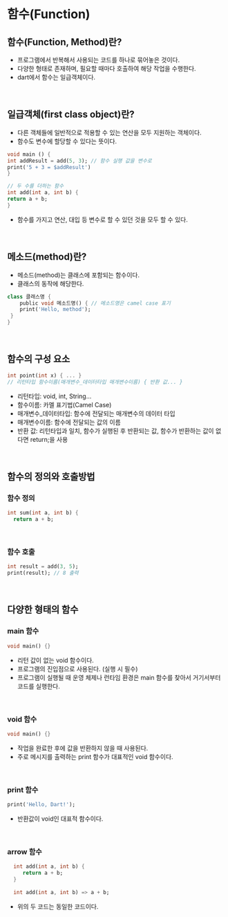 함수(Function)
=============
## 함수(Function, Method)란?   
- 프로그램에서 반복해서 사용되는 코드를 하나로 묶어놓은 것이다.        
- 다양한 형태로 존재하며, 필요할 때마다 호출하여 해당 작업을 수행한다.  
- dart에서 함수는 일급객체이다.
<br/>

## 일급객체(first class object)란?  
- 다른 객체들에 일반적으로 적용할 수 있는 연산을 모두 지원하는 객체이다.
- 함수도 변수에 할당할 수 있다는 뜻이다.
```dart
void main () {
int addResult = add(5, 3); // 함수 실행 값을 변수로
print('5 + 3 = $addResult')
}

// 두 수를 더하는 함수
int add(int a, int b) {
return a + b;
}
```
- 함수를 가지고 연산, 대입 등 변수로 할 수 있던 것을 모두 할 수 있다.
<br/>

## 메소드(method)란?   
- 메소드(method)는 클래스에 포함되는 함수이다.  
- 클래스의 동작에 해당한다.
```dart  
class 클래스명 {
    public void 메소드명() { // 메소드명은 camel case 표기
    print('Hello, method');
 }
}
```
<br/>

## 함수의 구성 요소
 ```dart
 int point(int x) { ... }
 // 리턴타입 함수이름(매개변수_데이터타입 매개변수이름) { 반환 값... }
 ```  
 - 리턴타입: void, int, String...     
 - 함수이름: 카멜 표기법(Camel Case)   
 - 매개변수_데이터타입: 함수에 전달되는 매개변수의 데이터 타입   
 - 매개변수이름: 함수에 전달되는 값의 이름   
 - 반환 값: 리턴타입과 일치, 함수가 실행된 후 반환되는 값, 함수가 반환하는 값이 없다면 return;을 사용   
<br/>

## 함수의 정의와 호출방법
### 함수 정의
 ```dart
 int sum(int a, int b) {
   return a + b;
 ```  
<br/>

### 함수 호출   
 ```dart
 int result = add(3, 5);
 print(result); // 8 출력
 ```  
<br/>

## 다양한 형태의 함수
### main 함수    
```dart
void main() {} 
```
- 리턴 값이 없는 void 함수이다.    
- 프로그램의 진입점으로 사용된다. (실행 시 필수)  
- 프로그램이 실행될 때 운영 체제나 런타임 환경은 main 함수를 찾아서 거기서부터 코드를 실행한다.
<br/>

### void 함수
```dart
void main() {} 
```
- 작업을 완료한 후에 값을 반환하지 않을 때 사용된다.  
- 주로 메시지를 출력하는 print 함수가 대표적인 void 함수이다.  
<br/>

### print 함수    
```dart
print('Hello, Dart!');
```
- 반환값이 void인 대표적 함수이다.    
<br/>

### arrow 함수    
 ```dart
   int add(int a, int b) {   
      return a + b;   
   }
   
   int add(int a, int b) => a + b;
 ```
 - 위의 두 코드는 동일한 코드이다.  
<br/>
